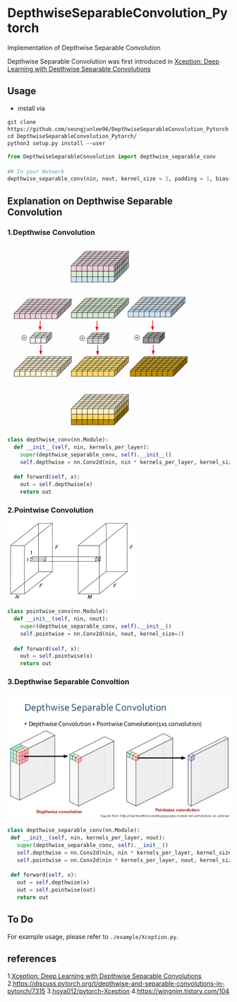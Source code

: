 # DepthwiseSeparableConvolution_Pytorch
Implementation of Depthwise Separable Convolution

Depthwise Separable Convolution was first introduced in [Xception: Deep Learning with Depthwise Separable Convolutions
](https://arxiv.org/pdf/1610.02357.pdf)

## Usage


* install via
```
git clone https://github.com/seungjunlee96/DepthwiseSeparableConvolution_Pytorch.git
cd DepthwiseSeparableConvolution_Pytorch/
python3 setup.py install --user
```

```python
from DepthwiseSeparableConvolution import depthwise_separable_conv

## In your Network
depthwise_separable_conv(nin, nout, kernel_size = 3, padding = 1, bias=False)

```



## Explanation on Depthwise Separable Convolution
### 1.Depthwise Convolution
![depthwise](./images/depthwise.png)



```python
class depthwise_conv(nn.Module): 
  def __init__(self, nin, kernels_per_layer): 
    super(depthwise_separable_conv, self).__init__() 
    self.depthwise = nn.Conv2d(nin, nin * kernels_per_layer, kernel_size=3, padding=1, groups=nin) 
  
  def forward(self, x): 
    out = self.depthwise(x) 
    return out
 ```

### 2.Pointwise Convolution
![pointwise](./images/pointwise.png)

```python
class pointwise_conv(nn.Module):
  def __init__(self, nin, nout): 
    super(depthwise_separable_conv, self).__init__() 
    self.pointwise = nn.Conv2d(nin, nout, kernel_size=1) 
    
  def forward(self, x): 
    out = self.pointwise(x) 
    return out
 ```
### 3.Depthwise Separable Convoltion
![DepthwiseSeparable](./images/DepthwiseSeparable.jpeg)

 ```python
class depthwise_separable_conv(nn.Module):
  def __init__(self, nin, kernels_per_layer, nout): 
    super(depthwise_separable_conv, self).__init__() 
    self.depthwise = nn.Conv2d(nin, nin * kernels_per_layer, kernel_size=3, padding=1, groups=nin) 
    self.pointwise = nn.Conv2d(nin * kernels_per_layer, nout, kernel_size=1) 
   
  def forward(self, x): 
    out = self.depthwise(x) 
    out = self.pointwise(out) 
    return out
 ```
 
 
## To Do
For example usage, please refer to `./example/Xception.py`.

## references

1.[Xception: Deep Learning with Depthwise Separable Convolutions](https://arxiv.org/pdf/1610.02357.pdf)
2.https://discuss.pytorch.org/t/depthwise-and-separable-convolutions-in-pytorch/7315
3.[hoya012/pytorch-Xception](https://github.com/hoya012/pytorch-Xception)
4.https://wingnim.tistory.com/104
